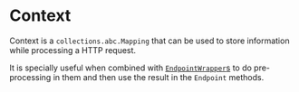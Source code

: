 # Context

Context is a `collections.abc.Mapping` that can be used to store information
while processing a HTTP request.

It is specially useful when combined with
[`EndpointWrapper`s](endpoint_wrapper.md) to do pre-processing in them and then
use the result in the `Endpoint` methods.
